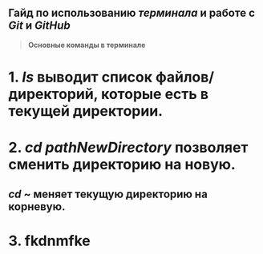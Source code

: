 __Гайд по иcпользованию _терминала_ и работе с _Git_ и _GitHub___
---
>__Основные команды в терминале__  
# 1. _ls_ выводит список файлов/директорий, которые есть в __текущей__ директории.
# 2. _cd pathNewDirectory_ позволяет сменить директорию на новую.
## _cd_ ~ меняет текущую директорию на корневую.
# 3. fkdnmfke